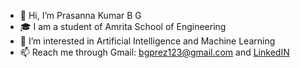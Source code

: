- 👋 Hi, I’m Prasanna Kumar B G
- 🎓 I am a student of Amrita School of Engineering
- 👀 I’m interested in Artificial Intelligence and Machine Learning
- 📫 Reach me through Gmail: bgprez123@gmail.com and [LinkedIN](https://linkedin.com/in/prasanna-kumar-b-g-4181b9204)

<!---
PrasannaBG/PrasannaBG is a ✨ special ✨ repository because its `README.md` (this file) appears on your GitHub profile.
You can click the Preview link to take a look at your changes.
--->
